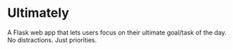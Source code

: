 # Ultimately
A Flask web app that lets users focus on their ultimate goal/task of the day. No distractions. Just priorities.
